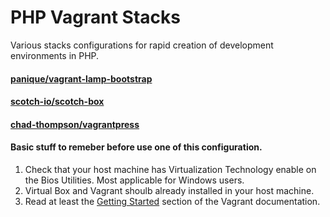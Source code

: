 # PHP Vagrant Stacks
Various stacks configurations for rapid creation of development environments in PHP.
#### [panique/vagrant-lamp-bootstrap](https://github.com/panique/vagrant-lamp-bootstrap)
#### [scotch-io/scotch-box](https://github.com/scotch-io/scotch-box)
#### [chad-thompson/vagrantpress](https://github.com/chad-thompson/vagrantpress)

#### Basic stuff to remeber before use one of this configuration. 
1. Check that your host machine has Virtualization Technology enable on the Bios Utilities. Most applicable for Windows users. 
2. Virtual Box and Vagrant shoulb already installed in your host machine.
4. Read at least the [Getting Started](https://docs.vagrantup.com/v2/getting-started/) section of the Vagrant documentation.
